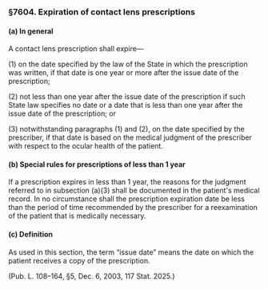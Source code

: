 ### §7604. Expiration of contact lens prescriptions ###

#### (a) In general ####

A contact lens prescription shall expire—

(1) on the date specified by the law of the State in which the prescription was written, if that date is one year or more after the issue date of the prescription;

(2) not less than one year after the issue date of the prescription if such State law specifies no date or a date that is less than one year after the issue date of the prescription; or

(3) notwithstanding paragraphs (1) and (2), on the date specified by the prescriber, if that date is based on the medical judgment of the prescriber with respect to the ocular health of the patient.

#### (b) Special rules for prescriptions of less than 1 year ####

If a prescription expires in less than 1 year, the reasons for the judgment referred to in subsection (a)(3) shall be documented in the patient's medical record. In no circumstance shall the prescription expiration date be less than the period of time recommended by the prescriber for a reexamination of the patient that is medically necessary.

#### (c) Definition ####

As used in this section, the term “issue date” means the date on which the patient receives a copy of the prescription.

(Pub. L. 108–164, §5, Dec. 6, 2003, 117 Stat. 2025.)